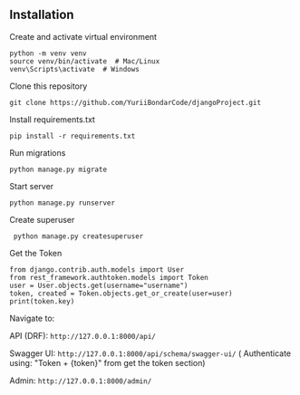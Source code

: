 ## Installation

Create and activate virtual environment

```
python -m venv venv  
source venv/bin/activate  # Mac/Linux  
venv\Scripts\activate  # Windows
```
Clone this repository

```git clone https://github.com/YuriiBondarCode/djangoProject.git```

Install requirements.txt

```pip install -r requirements.txt```

Run migrations

```python manage.py migrate```

Start server

```python manage.py runserver```

Create superuser

``` python manage.py createsuperuser```

Get the Token

``` 
from django.contrib.auth.models import User
from rest_framework.authtoken.models import Token 
user = User.objects.get(username="username") 
token, created = Token.objects.get_or_create(user=user)
print(token.key)
``` 


Navigate to: 

API (DRF): ```http://127.0.0.1:8000/api/```

Swagger UI: ```http://127.0.0.1:8000/api/schema/swagger-ui/``` ( Authenticate using: "Token + {token}" from get the token section)

Admin: ```http://127.0.0.1:8000/admin/ ```
